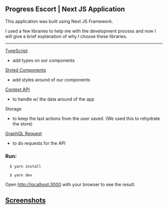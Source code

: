 ##  Progress Escort | Next JS Application

This application was built using Next JS Framework.

I used a few libraries to help me with the development process and now I will give a brief explanation of why I choose these libraries.
___

[TypeScript](https://www.typescriptlang.org/)
- add types on our components

[Styled Components](https://styled-components.com/)
- add styles around of our components

[Context API](https://mobx.js.org/README.html)
- to handle w/ the data around of the app

Storage
- to keep the last actions from the user saved. (We used this to rehydrate the store)

[GraphQL Request](https://github.com/prisma-labs/graphql-request)
- to do requests for the API

### Run:

```shellscript 
  $ yarn install
```

```shellscript 
  $ yarn dev
```

Open [http://localhost:3000](http://localhost:3000) with your browser to see the result.

## [Screenshots](https://github.com/naeliofreires/todo-front/tree/main/prints)
